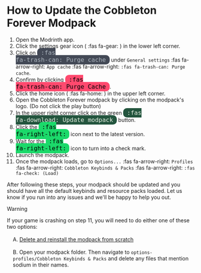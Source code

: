 # How to Update the Cobbleton Forever Modpack

1. Open the Modrinth app.
2. Click the settings gear icon ( :fas fa-gear: ) in the lower left corner.
3. Click on <code style="background: #434956; color: #adb6bf; border-radius: 10px; padding: 3px 10px; font-size: 16px;">:fas fa-trash-can:</i> Purge cache</code> under `General settings` :fas fa-arrow-right: `App cache` :fas fa-arrow-right: <code>:fas fa-trash-can: Purge cache</code>.
4. Confirm by clicking <code style="background: #ff496e; color: black; border-radius: 10px; padding: 3px 10px; font-size: 16px;">:fas fa-trash-can: Purge Cache</code>.
5. Click the home icon ( :fas fa-home: ) in the upper left corner.
6. Open the Cobbleton Forever modpack by clicking on the modpack's logo. (Do not click the play button)
7. In the upper right corner click on the green <code style="background: #23553e; color: #e7efe2; border-radius: 10px; padding: 3px 10px; font-size: 16px;">:fas fa-download: Update modpack</code> button.
8. Click the <code style="background: #1bd96a; color: black; border-radius: 10px; padding: 4px 8px; font-size: 16px;">:fas fa-right-left:</code> icon next to the latest version.
9. Wait for the <code style="background: #1bd96a; color: black; border-radius: 10px; padding: 4px 8px; font-size: 16px;">:fas fa-right-left:</code> icon to turn into a check mark.
10. Launch the modpack.
11. Once the modpack loads, go to `Options...` :fas fa-arrow-right: `Profiles` :fas fa-arrow-right: `Cobbleton Keybinds & Packs` :fas fa-arrow-right: <code>:fas fa-check: (Load)</code>

After following these steps, your modpack should be updated and you should have all the default keybinds and resource packs loaded. Let us know if you run into any issues and we'll be happy to help you out.

> [!WARNING]
> If your game is crashing on step 11, you will need to do either one of these two options:<br><br>
> <span style="display: block; margin-left: 16px;">A. [Delete and reinstall the modpack from scratch](https://cobbleton.com/#/guides/modpack/modpack-install)</span><br>
> <span style="display: block; margin-left: 16px;">B. Open your modpack folder. Then navigate to `options-profiles/Cobbleton Keybinds & Packs` and delete any files that mention sodium in their names.</span>